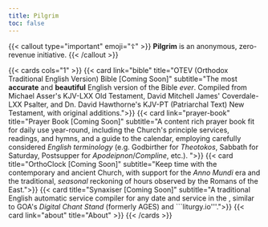```yaml
---
title: Pilgrim
toc: false
---
```


<!-- icons: book-open; book-open; clock; database; question-mark-circle -->

{{< callout type="important" emoji="☦️" >}}
  **Pilgrim** is an anonymous, zero-revenue initiative.
{{< /callout >}}

{{< cards cols="1" >}}
  {{< card link="bible" title="OTEV (Orthodox Traditional English Version) Bible \[Coming Soon]" subtitle="The most **accurate** and **beautiful** English version of the Bible _ever_. Compiled from Michael Asser's KJV-LXX Old Testament, David Mitchell James' Coverdale-LXX Psalter, and Dn. David Hawthorne's KJV-PT (Patriarchal Text) New Testament, with original additions.">}}
  {{< card link="prayer-book" title="Prayer Book \[Coming Soon]" subtitle="A content rich prayer book fit for daily use year-round, including the Church's principle services, readings, and hymns, and a guide to the calendar, employing carefully considered _English terminology_ (e.g. Godbirther for _Theotokos_, Sabbath for Saturday, Postsupper for _Apodeipnon_/_Compline_, etc.). ">}}
  {{< card title="OrthoClock \[Coming Soon]" subtitle="Keep time with the contemporary and ancient Church, with support for the _Anno Mundi_ era and the traditional, _seasonal_ reckoning of hours observed by the Romans of the East.">}}
  {{< card title="Synaxiser \[Coming Soon]" subtitle="A traditional English automatic service compiler for any date and service in the , similar to GOA's _Digital Chant Stand_ (formerly AGES) and ```liturgy.io'''.">}}
  {{< card link="about" title="About" >}}
{{< /cards >}}

